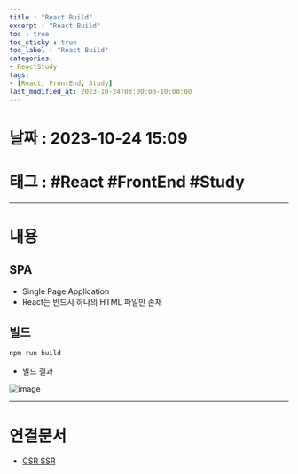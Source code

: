 ```yaml
---
title : "React Build"
excerpt : "React Build"
toc : true
toc_sticky : true
toc_label : "React Build"
categories:
- ReactStudy
tags:
- [React, FrontEnd, Study]
last_modified_at: 2023-10-24T08:00:00-10:00:00
---
```


# 날짜 : 2023-10-24 15:09

# 태그 : #React #FrontEnd #Study 
---

# 내용

## SPA
- Single Page Application
- React는 반드시 하나의 HTML 파일만 존재

## 빌드

```ruby
npm run build
```

- 빌드 결과
  
![image](../../assets/images/ReactBuildResult.png)

---

# 연결문서
- [CSR SSR](../../webcommon/webcommon-CSR-SSR)